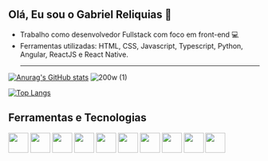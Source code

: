 ## Olá, Eu sou o Gabriel Reliquias 👋 




- Trabalho como desenvolvedor Fullstack com foco em front-end 💻
- Ferramentas utilizadas: HTML, CSS, Javascript, Typescript, Python, Angular, ReactJS e React Native. <hr>

[![Anurag's GitHub stats](https://github-readme-stats.vercel.app/api?username=relicote&hide=contribs&show_icons=true&theme=github_dark )](https://github.com/anuraghazra/github-readme-stats) ![200w (1)](https://github.com/relicote/relicote/assets/125402939/3bcd7cf4-7109-4147-8b66-31df666e61df)

[![Top Langs](https://github-readme-stats.vercel.app/api/top-langs/?username=relicote&theme=github_dark&layout=compact)](https://github.com/relicote/github-readme-stats)

## Ferramentas e Tecnologias

<img src="https://cdn.jsdelivr.net/gh/devicons/devicon/icons/visualstudio/visualstudio-plain.svg" width="40" height="40" /> <img src="https://cdn.jsdelivr.net/gh/devicons/devicon/icons/git/git-original.svg" width="40" height="40"/> <img src="https://cdn.jsdelivr.net/gh/devicons/devicon/icons/html5/html5-original.svg" width="40" height="40" /> <img src="https://cdn.jsdelivr.net/gh/devicons/devicon/icons/css3/css3-original.svg" width="40" height="40" /> <img src="https://cdn.jsdelivr.net/gh/devicons/devicon/icons/javascript/javascript-original.svg" width="40" height="40" /> <img src="https://cdn.jsdelivr.net/gh/devicons/devicon/icons/angularjs/angularjs-original.svg" width="40" height="40" /> 
            <img src="https://cdn.jsdelivr.net/gh/devicons/devicon/icons/react/react-original.svg" width="40" height="40" />
           <img src="https://cdn.jsdelivr.net/gh/devicons/devicon/icons/python/python-original.svg" width="40" height="40" /> 
            <img src="https://cdn.jsdelivr.net/gh/devicons/devicon/icons/java/java-original.svg" width="40" height="40" /> 
            <img src="https://cdn.jsdelivr.net/gh/devicons/devicon/icons/mysql/mysql-original.svg" width="40" height="40" />
          
          
            
          
          
          
          

          
          
